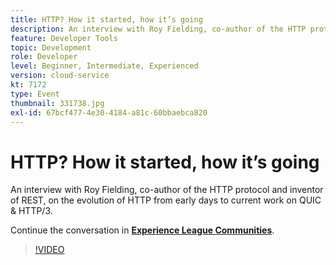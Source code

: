 ```yaml
---
title: HTTP? How it started, how it’s going
description: An interview with Roy Fielding, co-author of the HTTP protocol and inventor of REST, on the evolution of HTTP from early days to current work on QUIC & HTTP/3. This session was delivered as part of Adobe Developers Live Content event.
feature: Developer Tools
topic: Development
role: Developer
level: Beginner, Intermediate, Experienced
version: cloud-service
kt: 7172
type: Event
thumbnail: 331738.jpg
exl-id: 67bcf477-4e30-4184-a81c-60bbaebca820
---
```


# HTTP? How it started, how it’s going

An interview with Roy Fielding, co-author of the HTTP protocol and inventor of REST, on the evolution of HTTP from early days to current work on QUIC & HTTP/3.

Continue the conversation in **[Experience League Communities](http://adobe.ly/36Yd3v6)**.

>[!VIDEO](https://video.tv.adobe.com/v/331738/?quality=12&learn=on&hidetitle=true)
